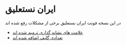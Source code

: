 # ایران نستعلیق

در این نسخه فونت ایران نستعلیق برخی از مشکلات رفع شده اند

- [علامت های نشانه گذاری ترمیم شده اند](./test.text)
- [تعدادی گلیف اضافه شده اند](./test.tex)
